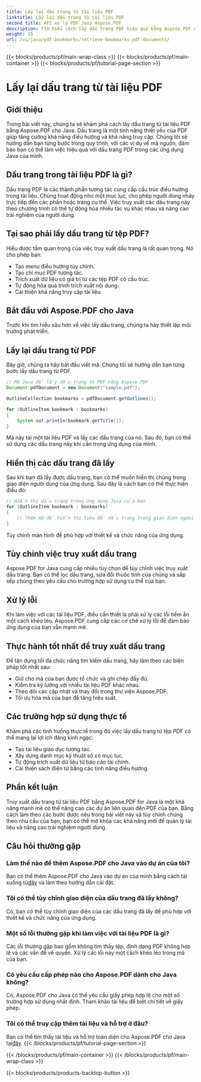 ```yaml
---
title: Lấy lại dấu trang từ tài liệu PDF
linktitle: Lấy lại dấu trang từ tài liệu PDF
second_title: API xử lý PDF Java Aspose.PDF
description: Tìm hiểu cách lấy dấu trang PDF hiệu quả bằng Aspose.PDF cho Java trong hướng dẫn toàn diện này.
weight: 15
url: /vi/java/pdf-bookmarks/retrieve-bookmarks-pdf-documents/
---
```


{{< blocks/products/pf/main-wrap-class >}}
{{< blocks/products/pf/main-container >}}
{{< blocks/products/pf/tutorial-page-section >}}

# Lấy lại dấu trang từ tài liệu PDF


## Giới thiệu

Trong bài viết này, chúng ta sẽ khám phá cách lấy dấu trang từ tài liệu PDF bằng Aspose.PDF cho Java. Dấu trang là một tính năng thiết yếu của PDF giúp tăng cường khả năng điều hướng và khả năng truy cập. Chúng tôi sẽ hướng dẫn bạn từng bước trong quy trình, với các ví dụ về mã nguồn, đảm bảo bạn có thể làm việc hiệu quả với dấu trang PDF trong các ứng dụng Java của mình.

## Dấu trang trong tài liệu PDF là gì?

Dấu trang PDF là các thành phần tương tác cung cấp cấu trúc điều hướng trong tài liệu. Chúng hoạt động như một mục lục, cho phép người dùng nhảy trực tiếp đến các phần hoặc trang cụ thể. Việc truy xuất các dấu trang này theo chương trình có thể tự động hóa nhiều tác vụ khác nhau và nâng cao trải nghiệm của người dùng.

## Tại sao phải lấy dấu trang từ tệp PDF?

Hiểu được tầm quan trọng của việc truy xuất dấu trang là rất quan trọng. Nó cho phép bạn:

- Tạo menu điều hướng tùy chỉnh.
- Tạo chỉ mục PDF tương tác.
- Trích xuất dữ liệu có giá trị từ các tệp PDF có cấu trúc.
- Tự động hóa quá trình trích xuất nội dung.
- Cải thiện khả năng truy cập tài liệu.

## Bắt đầu với Aspose.PDF cho Java

Trước khi tìm hiểu sâu hơn về việc lấy dấu trang, chúng ta hãy thiết lập môi trường phát triển.

## Lấy lại dấu trang từ PDF

Bây giờ, chúng ta hãy bắt đầu viết mã. Chúng tôi sẽ hướng dẫn bạn từng bước lấy dấu trang từ PDF.

```java
// Mã Java để lấy dấu trang từ PDF bằng Aspose.PDF
Document pdfDocument = new Document("sample.pdf");

OutlineCollection bookmarks = pdfDocument.getOutlines();

for (OutlineItem bookmark : bookmarks)
{
    System.out.println(bookmark.getTitle());
}
```

Mã này tải một tài liệu PDF và lấy các dấu trang của nó. Sau đó, bạn có thể sử dụng các dấu trang này khi cần trong ứng dụng của mình.

## Hiển thị các dấu trang đã lấy

Sau khi bạn đã lấy được dấu trang, bạn có thể muốn hiển thị chúng trong giao diện người dùng của ứng dụng. Sau đây là cách bạn có thể thực hiện điều đó:

```java
// Hiển thị dấu trang trong ứng dụng Java của bạn
for (OutlineItem bookmark : bookmarks)
{
    // Thêm mã để hiển thị tiêu đề dấu trang trong giao diện người dùng của bạn
}
```

Tùy chỉnh màn hình để phù hợp với thiết kế và chức năng của ứng dụng.

## Tùy chỉnh việc truy xuất dấu trang

Aspose.PDF for Java cung cấp nhiều tùy chọn để tùy chỉnh việc truy xuất dấu trang. Bạn có thể lọc dấu trang, sửa đổi thuộc tính của chúng và sắp xếp chúng theo yêu cầu cho trường hợp sử dụng cụ thể của bạn.

## Xử lý lỗi

Khi làm việc với các tài liệu PDF, điều cần thiết là phải xử lý các lỗi tiềm ẩn một cách khéo léo. Aspose.PDF cung cấp các cơ chế xử lý lỗi để đảm bảo ứng dụng của bạn vẫn mạnh mẽ.

## Thực hành tốt nhất để truy xuất dấu trang

Để tận dụng tối đa chức năng tìm kiếm dấu trang, hãy làm theo các biện pháp tốt nhất sau:

- Giữ cho mã của bạn được tổ chức và ghi chép đầy đủ.
- Kiểm tra kỹ lưỡng với nhiều tài liệu PDF khác nhau.
- Theo dõi các cập nhật và thay đổi trong thư viện Aspose.PDF.
- Tối ưu hóa mã của bạn để tăng hiệu suất.

## Các trường hợp sử dụng thực tế

Khám phá các tình huống thực tế trong đó việc lấy dấu trang từ tệp PDF có thể mang lại lợi ích đáng kinh ngạc:

- Tạo tài liệu giáo dục tương tác.
- Xây dựng danh mục kỹ thuật số có mục lục.
- Tự động trích xuất dữ liệu từ báo cáo tài chính.
- Cải thiện sách điện tử bằng các tính năng điều hướng.

## Phần kết luận

Truy xuất dấu trang từ tài liệu PDF bằng Aspose.PDF for Java là một khả năng mạnh mẽ có thể nâng cao các dự án liên quan đến PDF của bạn. Bằng cách làm theo các bước được nêu trong bài viết này và tùy chỉnh chúng theo nhu cầu của bạn, bạn có thể mở khóa các khả năng mới để quản lý tài liệu và nâng cao trải nghiệm người dùng.

## Câu hỏi thường gặp

### Làm thế nào để thêm Aspose.PDF cho Java vào dự án của tôi?

 Bạn có thể thêm Aspose.PDF cho Java vào dự án của mình bằng cách tải xuống từ[đây](https://releases.aspose.com/pdf/java/) và làm theo hướng dẫn cài đặt.

### Tôi có thể tùy chỉnh giao diện của dấu trang đã lấy không?

Có, bạn có thể tùy chỉnh giao diện của các dấu trang đã lấy để phù hợp với thiết kế và chức năng của ứng dụng.

### Một số lỗi thường gặp khi làm việc với tài liệu PDF là gì?

Các lỗi thường gặp bao gồm không tìm thấy tệp, định dạng PDF không hợp lệ và các vấn đề về quyền. Xử lý các lỗi này một cách khéo léo trong mã của bạn.

### Có yêu cầu cấp phép nào cho Aspose.PDF dành cho Java không?

Có, Aspose.PDF cho Java có thể yêu cầu giấy phép hợp lệ cho một số trường hợp sử dụng nhất định. Tham khảo tài liệu để biết chi tiết về giấy phép.

### Tôi có thể truy cập thêm tài liệu và hỗ trợ ở đâu?

 Bạn có thể tìm thấy tài liệu và hỗ trợ toàn diện cho Aspose.PDF cho Java tại[đây](https://reference.aspose.com/pdf/java/).
{{< /blocks/products/pf/tutorial-page-section >}}

{{< /blocks/products/pf/main-container >}}
{{< /blocks/products/pf/main-wrap-class >}}

{{< blocks/products/products-backtop-button >}}
